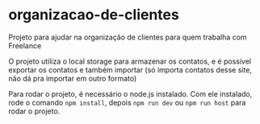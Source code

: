# organizacao-de-clientes
Projeto para ajudar na organização de clientes para quem trabalha com Freelance

O projeto utiliza o local storage para armazenar os contatos, e é possível exportar os contatos e também importar (só importa contatos desse site, não dá pra importar em outro formato)

Para rodar o projeto, é necessário o node.js instalado. Com ele instalado, rode o comando ```npm install```, depois ```npm run dev``` ou ```npm run host``` para rodar o projeto.
